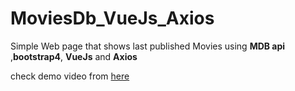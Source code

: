 # MoviesDb_VueJs_Axios

Simple Web page that shows last published Movies using **MDB api** ,**bootstrap4**, **VueJs** and **Axios** 


check demo video from [here](https://youtu.be/fVD9VVpz1v4)
